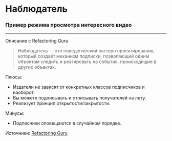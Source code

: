 # Наблюдатель

### Пример режима просмотра интересного видео

---

Описание с Refactoring Guru

> Наблюдатель — это поведенческий паттерн проектирования, который создаёт механизм подписки, позволяющий одним объектам следить и реагировать на события, происходящие в других объектах.

Плюсы: 
* Издатели не зависят от конкретных классов подписчиков и наоборот.
* Вы можете подписывать и отписывать получателей на лету.
* Реализует принцип открытости/закрытости.

Минусы:
* Подписчики оповещаются в случайном порядке.

Источники: 
[Refactoring Guru](https://refactoring.guru/ru/design-patterns/observer)
